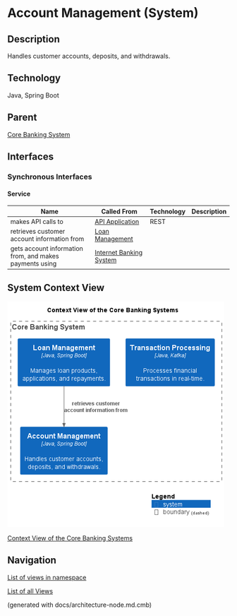 # Account Management (System)
## Description
Handles customer accounts, deposits, and withdrawals.

## Technology
Java, Spring Boot

## Parent
[Core Banking System](../../mybank/core-banking/context-boundary.md)

## Interfaces

### Synchronous Interfaces

#### Service
| Name | Called From | Technology | Description |
|---|---|---|---|
| makes API calls to | [API Application](../../mybank/digital-banking/internet-banking-system/api-application.md) | REST |  |
| retrieves customer account information from | [Loan Management](../../mybank/core-banking/loan-management-system.md) |  |  |
| gets account information from, and makes payments using | [Internet Banking System](../../mybank/digital-banking/internet-banking-system/internet-banking-system.md) |  |  |

## System Context View
![Context View of the Core Banking Systems](../../mybank/core-banking/context-view.png)

[Context View of the Core Banking Systems](../../mybank/core-banking/context-view.md)


## Navigation
[List of views in namespace](./views-in-namespace.md)

[List of all Views](../../views.md)

(generated with docs/architecture-node.md.cmb)
